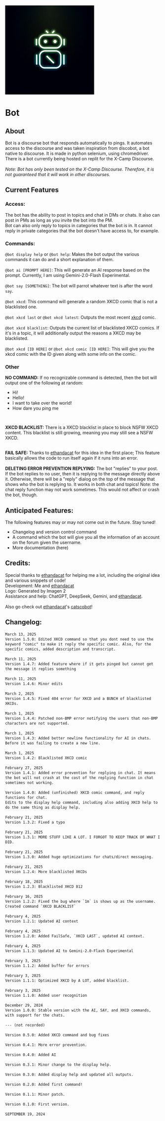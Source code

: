![](botpfp.jpg)

# Bot

## About
Bot is a discourse bot that responds automatically to pings. It automates access to the discourse and was taken inspiration from discobot, a bot native to discourse. It is made in python selenium, using chromedriver. <br>
There is a bot currently being hosted on replit for the X-Camp Discourse.
<br><br>
*Note: Bot has only been tested on the X-Camp Discourse. Therefore, it is not guaranteed that it will work in other discourses.*
## Current Features
### Access:
The bot has the ability to post in topics and chat in DMs or chats. It also can post in PMs as long as you invite the bot into the PM. <br>
Bot can also only reply to topics in categories that the bot is in. It cannot reply in private categories that the bot doesn't have access to, for example.
### Commands:
`@bot display help` or `@bot help`: Makes the bot output the various commands it can do and a short explanation of them.
<br><br>
`@bot ai [PROMPT HERE]`: This will generate an AI response based on the prompt. Currently, I am using Gemini-2.0-Flash Experimental. 
<br><br>
`@bot say [SOMETHING]`: The bot will parrot whatever text is after the word `say`.
<br><br>
`@bot xkcd`: This command will generate a random XKCD comic that is not a blacklisted one.
<br><br>
`@bot xkcd last` or `@bot xkcd latest`: Outputs the most recent [xkcd](https://xkcd.com) comic. 
<br><br>
`@bot xkcd blacklist`: Outputs the current list of blacklisted XKCD comics. If it's in a topic, it will additionally output the reasons a XKCD may be blacklisted.
<br><br>
`@bot xkcd [ID HERE]` or `@bot xkcd comic [ID HERE]`: This will give you the xkcd comic with the ID given along with some info on the comic.
### Other
**NO COMMAND:** If no recognizable command is detected, then the bot will output one of the following at random:
* Hi!
* Hello!
* I want to take over the world!
* How dare you ping me
<br>

**XKCD BLACKLIST:** There is a XKCD blacklist in place to block NSFW XKCD content. This blacklist is still growing, meaning you may still see a NSFW XKCD.
<br><br>

**FAIL SAFE:** Thanks to [ethandacat](https://github.com/ethandacat) for this idea in the first place; This feature basically allows the code to run itself again if it runs into an error. 
<br><br>
**DELETING ERROR PREVENTION**
**REPLYING:** The bot "replies" to your post. If the bot replies to no user, then it is replying to the message directly above it. Otherwise, there will be a "reply" dialog on the top of the message that shows who the bot is replying to. It works in both chat and topics! Note: the chat reply function may not work sometimes. This would not affect or crash the bot, though.

## Anticipated Features:
The following features may or may not come out in the future. Stay tuned!
* Changelog and version control command
* A command which the bot will give you all the information of an account on the forum given the username.
* More documentation (here)

## Credits:
Special thanks to [ethandacat](https://github.com/ethandacat) for helping me a lot, including the original idea and various snippets of code!
<br>
Development: Me and [ethandacat](https://github.com/ethandacat)
<br>
Logo: Generated by Imagen 2
<br>
Assistance and help: ChatGPT, DeepSeek, Gemini, and [ethandacat](https://github.com/ethandacat).
<br><br>
Also go check out [ethandacat](https://github.com/ethandacat)'s [catscobot](https://github.com/ethandacat/catscobott)!

## Changelog:
```
March 13, 2025
Version 1.5.0: Edited XKCD command so that you dont need to use the keyword "comic" to make it reply the specific comic. Also, for the specific comics, added description and transcript. 

March 11, 2025
Version 1.4.7: Added feature where if it gets pinged but cannot get the message it replies something

March 11, 2025
Version 1.4.6: Minor edits

March 2, 2025
Version 1.4.5: Fixed 404 error for XKCD and a BUNCH of blacklisted XKCDs.

March 1, 2025
Version 1.4.4: Patched non-BMP error notifying the users that non-BMP characters are not supported.

March 1, 2025
Version 1.4.3: Added better newline functionality for AI in chats. Before it was failing to create a new line.

March 1, 2025
Version 1.4.2: Blacklisted XKCD comic

February 27, 2025
Version 1.4.1: Added error prevention for replying in chat. It means the bot will not crash at the cost of the replying function in chat sometimes not working.

Version 1.4.0: Added (unfinished) XKCD comic command, and reply functions for chat. 
Edits to the display help command, including also adding XKCD help to do the same thing as display help.

February 21, 2025
Version 1.3.2: Fixed a typo

February 21, 2025
Version 1.3.1: MORE STUFF LIKE A LOT. I FORGOT TO KEEP TRACK OF WHAT I DID.

February 21, 2025
Version 1.3.0: Added huge optimizations for chats/direct messaging.

February 21, 2025
Version 1.2.4: More blacklisted XKCDs

February 18, 2025
Version 1.2.3: Blacklisted XKCD 812

February 16, 2025
Version 1.2.2: Fixed the bug where `1m` is shows up as the username. Created command `XKCD BLACKLIST`

February 4, 2025
Version 1.2.1: Updated AI context

February 4, 2025
Version 1.2.0: Added FailSafe, `XKCD LAST`, updated AI context. 

February 4, 2025
Version 1.1.3: Updated AI to Gemini-2.0-Flash Experimental

February 3, 2025
Version 1.1.2: Added buffer for errors

February 3, 2025
Version 1.1.1: Optimized XKCD by A LOT, added blacklist.

February 3, 2025
Version 1.1.0: Added user recognition

December 29, 2024
Version 1.0.0: Stable version with the AI, SAY, and XKCD commands, with support for the chats.

--- (not recorded)

Version 0.5.0: Added XKCD command and bug fixes

Version 0.4.1: More error prevention.

Version 0.4.0: Added AI

Version 0.3.1: Minor change to the display help.

Version 0.3.0: Added display help and updated all outputs.

Version 0.2.0: Added first command!

Version 0.1.1: Minor patch.

Version 0.1.0: First version. 

SEPTEMBER 19, 2024
```
